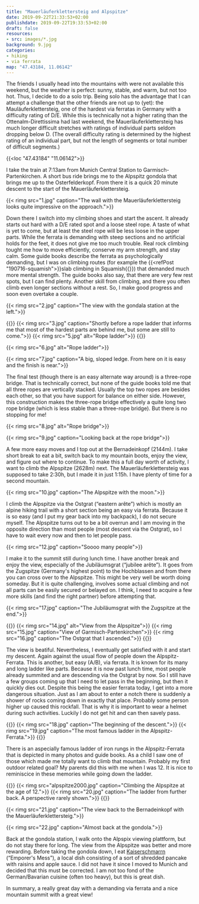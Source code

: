 ```yaml
---
title: "Mauerläuferklettersteig and Alpspitze"
date: 2019-09-22T21:33:53+02:00
publishdate: 2019-09-22T19:33:53+02:00
draft: false
resources:
- src: images/*.jpg
background: 9.jpg
categories:
- hiking
- via ferrata
map: "47.43184, 11.06142"
---
```


The friends I usually head into the mountains with were not available this
weekend, but the weather is perfect: sunny, stable, and warm, but not too hot.
Thus, I decide to do a solo trip. Being solo has the advantage that I can
attempt a challenge that the other friends are not up to (yet): the
Mauläuferklettersteig, one of the hardest via ferratas in Germany with
a difficulty rating of D/E. While this is technically not a higher rating than
the Ottenalm-Direttissima had last weekend, the Mauerläuferklettersteig has much
longer difficult stretches with ratings of individual parts seldom dropping
below D. (The overall difficulty rating is determined by the highest rating of
an individual part, but not the length of segments or total number of difficult
segments.)

{{<loc "47.43184" "11.06142">}}

I take the train at 7:13am from Munich Central Station to
Garmisch-Partenkirchen. A short bus ride brings me to the Alpspitz gondola that
brings me up to the Osterfelderkopf. From there it is a quick 20 minute descent
to the start of the Mauerläuferklettersteig.

{{< rimg src="1.jpg" caption="The wall with the Mauerläuferklettersteig looks quite impressive on the approach.">}}

Down there I switch into my climbing shoes and start the ascent. It already
starts out hard with a D/E rated spot and a loose steel rope. A taste of what is
yet to come, but at least the steel rope will be less loose in the upper parts.
While the ferrata is demanding with steep sections and no artificial holds for
the feet, it does not give me too much trouble. Real rock climbing tought me how
to move efficiently, conserve my arm strength, and stay calm. Some guide books
describe the ferrata as psychologically demanding, but I was on climbing routes
(for example the {{<refPost "190716-squamish">}}slab climbing in
Squamish{{</refPost>}}) that demanded much more mental strength. The guide books
also say, that there are very few rest spots, but I can find plenty. Another
skill from climbing, and there you often climb even longer sections without
a rest. So, I make good progress and soon even overtake a couple.

{{< rimg src="2.jpg" caption="The view with the gondala station at the left.">}}

{{<gallery>}}
{{< rimg src="3.jpg" caption="Shortly before a rope ladder that informs me that most of the hardest parts are behind me, but some are still to come.">}}
{{< rimg src="5.jpg" alt="Rope ladder">}}
{{</gallery>}}

{{< rimg src="6.jpg" alt="Rope ladder">}}

{{< rimg src="7.jpg" caption="A big, sloped ledge. From here on it is easy and the finish is near.">}}

The final test (though there is an easy alternate way around) is a three-rope
bridge. That is technically correct, but none of the guide books told me that
all three ropes are vertically stacked. Usually the top two ropes are besides
each other, so that you have support for balance on either side. However, this
construction makes the three-rope bridge effectively a quite long two rope
bridge (which is less stable than a three-rope bridge). But there is no stopping
for me!

{{< rimg src="8.jpg" alt="Rope bridge">}}

{{< rimg src="9.jpg" caption="Looking back at the rope bridge">}}

A few more easy moves and I top out at the Bernadeinkopf (2144m). I take short
break to eat a bit, switch back to my mountain boots, enjoy the view, and figure
out where to continue. To make this a full day worth of activity, I want to
climb the Alpspitze (2628m) next. The Mauerläuferklettersteig was supposed to
take 2:30h, but I made it in just 1:15h. I have plenty of time for a second
mountain.

{{< rimg src="10.jpg" caption="The Alpspitze with the moon.">}}

I climb the Alpspitze via the Ostgrat (“eastern arête”) which is mostly an
alpine hiking trail with a short section being an easy via ferrata. Because it
is so easy (and I put my gear back into my backpack), I do not secure myself.
The Alpspitze turns out to be a bit overrun and I am moving in the opposite
direction than most people (most descent via the Ostgrat), so I have to wait
every now and then to let people pass.

{{< rimg src="12.jpg" caption="Soooo many people">}}

I make it to the summit still during lunch time. I have another break and enjoy
the view, especially of the Jubiläumsgrat (“jubilee arête”). It goes from the
Zugspitze (Germany's highest point) to the Hochblassen and from there you can
cross over to the Alpspitze. This might be very well be worth doing someday. But
it is quite challenging, involves some actual climbing and not all parts can be
easily secured or belayed on. I think, I need to acquire a few more skills (and
find the right partner) before attempting that.

{{< rimg src="17.jpg" caption="The Jubiläumsgrat with the Zugspitze at the end.">}}

{{<gallery>}}
{{< rimg src="14.jpg" alt="View from the Alpspitze">}}
{{< rimg src="15.jpg" caption="View of Garmisch-Partenkirchen">}}
{{< rimg src="16.jpg" caption="The Ostgrat that I ascended.">}}
{{</gallery>}}

The view is beatiful. Nevertheless, I eventually get satisfied with it and start
my descent. Again against the usual flow of people down the Alpspitz-Ferrata.
This is another, but easy (A/B), via ferrata. It is known for its many and long
ladder like parts. Because it is now past lunch time, most people already
summited and are descending via the Ostgrat by now. So I still have a few groups
coming up that I need to let pass in the beginning, but then it quickly dies
out. Despite this being the easier ferrata today, I get into a more dangerous
situation. Just as I am about to enter a notch there is suddenly a shower of
rocks coming down in exactly that place. Probably some person higher up caused
this rockfall. That is why it is important to wear a helmet during such
activities. Luckily I do not get hit and can then savely pass.

{{<gallery large="true">}}
{{< rimg src="18.jpg" caption="The beginning of the descent.">}}
{{< rimg src="19.jpg" caption="The most famous ladder in the Alpspitz-Ferrata.">}}
{{</gallery>}}

There is an aspecially famous ladder of iron rungs in the Alpspitz-Ferrata that
is depicted in many photos and guide books. As a child I saw one of those which
made me totally want to climb that mountain. Probably my first outdoor related
goal? My parents did this with me when I was 12. It is nice to reminiscice in
these memories while going down the ladder.

{{<gallery>}}
{{< rimg src="alpspitze2000.jpg" caption="Climbing the Alpspitze at the age of 12.">}}
{{< rimg src="20.jpg" caption="The ladder from further back. A perspective rarely shown.">}}
{{</gallery>}}

{{< rimg src="21.jpg" caption="The view back to the Bernadeinkopf with the Mauerläuferklettersteig.">}}

{{< rimg src="22.jpg" caption="Almost back at the gondola.">}}

Back at the gondola station, I walk onto the Alpspix viewing plattform, but do
not stay there for long. The view from the Alpspitze was better and more
rewarding. Before taking the gondola down, I eat
[Kaiserschmarrn](https://en.wikipedia.org/wiki/Kaiserschmarrn) (“Emporer's
Mess”), a local dish consisting of a sort of shredded pancake with raisins and
apple sauce. I did not have it since I moved to Munich and decided that this
must be corrected. I am not too fond of the German/Bavarian cuisine (often too
heavy), but this is great dish.

In summary, a really great day with a demanding via ferrata and a nice mountain
summit with a great view!

